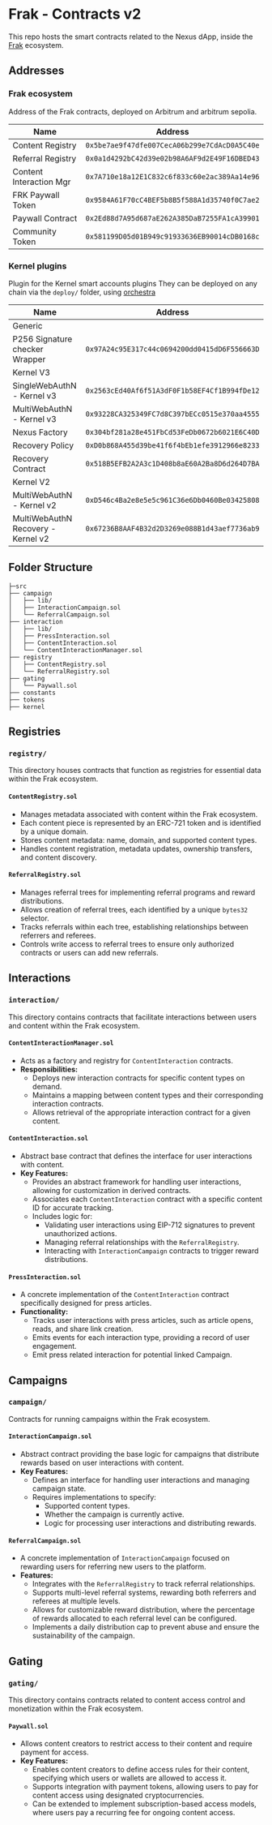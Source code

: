 # Frak - Contracts v2

This repo hosts the smart contracts related to the Nexus dApp, inside the [Frak](https://frak.id/) ecosystem.

## Addresses

### Frak ecosystem

Address of the Frak contracts, deployed on Arbitrum and arbitrum sepolia.


| Name                      | Address                                       |
|---------------------------|-----------------------------------------------|
| Content Registry          | `0x5be7ae9f47dfe007CecA06b299e7CdAcD0A5C40e`  |
| Referral Registry         | `0x0a1d4292bC42d39e02b98A6AF9d2E49F16DBED43`  |
| Content Interaction Mgr   | `0x7A710e18a12E1C832c6f833c60e2ac389Aa14e96`  |
| FRK Paywall Token         | `0x9584A61F70cC4BEF5b8B5f588A1d35740f0C7ae2`  |
| Paywall Contract          | `0x2Ed88d7A95d687aE262A385DaB7255FA1cA39901`  |
| Community Token           | `0x581199D05d01B949c91933636EB90014cDB0168c`  | 

### Kernel plugins

Plugin for the Kernel smart accounts plugins
They can be deployed on any chain via the `deploy/` folder, using [orchestra](https://github.com/zerodevapp/orchestra)

| Name                                  | Address                                       |
|--                                     |--                                             |
| Generic                                                                               |
| P256 Signature checker Wrapper        | `0x97A24c95E317c44c0694200dd0415dD6F556663D`  |
| Kernel V3                                                                             |
| SingleWebAuthN - Kernel v3            | `0x2563cEd40Af6f51A3dF0F1b58EF4Cf1B994fDe12`  |
| MultiWebAuthN - Kernel v3             | `0x93228CA325349FC7d8C397bECc0515e370aa4555`  |
| Nexus Factory                         | `0x304bf281a28e451FbCd53FeDb0672b6021E6C40D`  |
| Recovery Policy                       | `0xD0b868A455d39be41f6f4bEb1efe3912966e8233`  |
| Recovery Contract                     | `0x518B5EFB2A2A3c1D408b8aE60A2Ba8D6d264D7BA`  |
| Kernel V2                                                                             |
| MultiWebAuthN - Kernel v2             | `0xD546c4Ba2e8e5e5c961C36e6Db0460Be03425808`  |
| MultiWebAuthN Recovery - Kernel v2    | `0x67236B8AAF4B32d2D3269e088B1d43aef7736ab9`  |


## Folder Structure

```
├─src
├── campaign
│   ├── lib/
│   ├── InteractionCampaign.sol
│   └── ReferralCampaign.sol
├── interaction
│   ├── lib/
│   ├── PressInteraction.sol
│   ├── ContentInteraction.sol
│   └── ContentInteractionManager.sol
├── registry
│   ├── ContentRegistry.sol
│   └── ReferralRegistry.sol
├── gating
│   └── Paywall.sol
├── constants
├── tokens
├── kernel
```

## Registries

### `registry/`

This directory houses contracts that function as registries for essential data within the Frak ecosystem. 

#### `ContentRegistry.sol`

- Manages metadata associated with content within the Frak ecosystem.
- Each content piece is represented by an ERC-721 token and is identified by a unique domain.
- Stores content metadata: name, domain, and supported content types.
- Handles content registration, metadata updates, ownership transfers, and content discovery.

#### `ReferralRegistry.sol`

- Manages referral trees for implementing referral programs and reward distributions.
- Allows creation of referral trees, each identified by a unique `bytes32` selector.
- Tracks referrals within each tree, establishing relationships between referrers and referees.
- Controls write access to referral trees to ensure only authorized contracts or users can add new referrals.

## Interactions

### `interaction/`

This directory contains contracts that facilitate interactions between users and content within the Frak ecosystem. 

#### `ContentInteractionManager.sol`

- Acts as a factory and registry for `ContentInteraction` contracts.
- **Responsibilities:**
    - Deploys new interaction contracts for specific content types on demand.
    - Maintains a mapping between content types and their corresponding interaction contracts.
    - Allows retrieval of the appropriate interaction contract for a given content.

#### `ContentInteraction.sol`

- Abstract base contract that defines the interface for user interactions with content.
- **Key Features:**
    - Provides an abstract framework for handling user interactions, allowing for customization in derived contracts.
    - Associates each `ContentInteraction` contract with a specific content ID for accurate tracking.
    - Includes logic for:
        - Validating user interactions using EIP-712 signatures to prevent unauthorized actions.
        - Managing referral relationships with the `ReferralRegistry`.
        - Interacting with `InteractionCampaign` contracts to trigger reward distributions.

#### `PressInteraction.sol`

- A concrete implementation of the `ContentInteraction` contract specifically designed for press articles.
- **Functionality:**
    - Tracks user interactions with press articles, such as article opens, reads, and share link creation.
    - Emits events for each interaction type, providing a record of user engagement.
    - Emit press related interaction for potential linked Campaign.

## Campaigns

### `campaign/`

Contracts for running campaigns within the Frak ecosystem.

#### `InteractionCampaign.sol`

- Abstract contract providing the base logic for campaigns that distribute rewards based on user interactions with content.
- **Key Features:**
    - Defines an interface for handling user interactions and managing campaign state.
    - Requires implementations to specify:
        - Supported content types.
        - Whether the campaign is currently active.
        - Logic for processing user interactions and distributing rewards.

#### `ReferralCampaign.sol`

- A concrete implementation of `InteractionCampaign` focused on rewarding users for referring new users to the platform.
- **Features:**
    - Integrates with the `ReferralRegistry` to track referral relationships.
    - Supports multi-level referral systems, rewarding both referrers and referees at multiple levels.
    - Allows for customizable reward distribution, where the percentage of rewards allocated to each referral level can be configured.
    - Implements a daily distribution cap to prevent abuse and ensure the sustainability of the campaign.


## Gating

### `gating/`

This directory contains contracts related to content access control and monetization within the Frak ecosystem.

#### `Paywall.sol`

- Allows content creators to restrict access to their content and require payment for access.
- **Key Features:**
    - Enables content creators to define access rules for their content, specifying which users or wallets are allowed to access it.
    - Supports integration with payment tokens, allowing users to pay for content access using designated cryptocurrencies.
    - Can be extended to implement subscription-based access models, where users pay a recurring fee for ongoing content access. 
